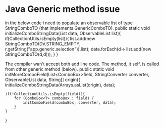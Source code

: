 
# Java Generic method issue

in the below code i need to populate an observable list of type StringComboTO (that implements GenericComboTO).
public static <T extends GenericComboTO> void initializeComboStringData(List<String> data, ObservableList<T> list){
    if(CollectionUtils.isEmpty(list)){
        list.add(new StringComboTO(DV.STRING_EMPTY, r.getString("app.generic.selection")),list);
        data.forEach(d-> list.add(new StringComboTO(d,d)));
    }
}

The compiler wan't accept both add line code.
The method, it self, is called from other generic method (below).
public static <T extends GenericComboTO> void initMoreComboField(List<ComboBox<T>>field,  StringConverter<T> converter, ObservableList<T> data, String[] origin){
    initializeComboStringData(Arrays.asList(origin), data);

    if(!CollectionUtils.isEmpty(field)){
        for (ComboBox<T> comboBox : field) {
            initComboField(comboBox, converter, data);
        }
    }
}   
                         


        